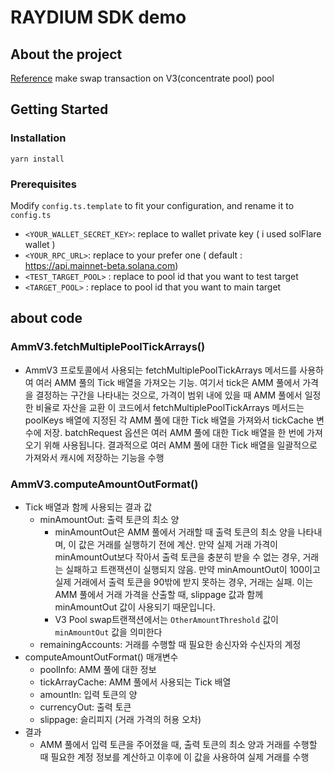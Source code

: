 # RAYDIUM SDK demo

## About the project
 [Reference](https://github.com/raydium-io/raydium-sdk) make swap transaction on V3(concentrate pool) pool  

## Getting Started
### Installation

`yarn install`

### Prerequisites
Modify `config.ts.template` to fit your configuration, and rename it to `config.ts`

- `<YOUR_WALLET_SECRET_KEY>`: replace to wallet private key ( i used solFlare wallet )
- `<YOUR_RPC_URL>`: replace to your prefer one ( default : https://api.mainnet-beta.solana.com)
- `<TEST_TARGET_POOL>` : replace to pool id that you want to test target
- `<TARGET_POOL>` : replace to pool id that you want to main target


## about code
### AmmV3.fetchMultiplePoolTickArrays()
- AmmV3 프로토콜에서 사용되는 fetchMultiplePoolTickArrays 메서드를 사용하여 여러 AMM 풀의 Tick 배열을 가져오는 기능. 여기서 tick은 AMM 풀에서 가격을 결정하는 구간을 나타내는 것으로, 가격이 범위 내에 있을 때 AMM 풀에서 일정한 비율로 자산을 교환
이 코드에서 fetchMultiplePoolTickArrays 메서드는 poolKeys 배열에 지정된 각 AMM 풀에 대한 Tick 배열을 가져와서 tickCache 변수에 저장. batchRequest 옵션은 여러 AMM 풀에 대한 Tick 배열을 한 번에 가져오기 위해 사용됩니다. 결과적으로 여러 AMM 풀에 대한 Tick 배열을 일괄적으로 가져와서 캐시에 저장하는 기능을 수행
### AmmV3.computeAmountOutFormat()
- Tick 배열과 함께 사용되는 결과 값
  - minAmountOut: 출력 토큰의 최소 양 
    - minAmountOut은 AMM 풀에서 거래할 때 출력 토큰의 최소 양을 나타내며, 이 값은 거래를 실행하기 전에 계산. 만약 실제 거래 가격이 minAmountOut보다 작아서 출력 토큰을 충분히 받을 수 없는 경우, 거래는 실패하고 트랜잭션이 실행되지 않음.
만약 minAmountOut이 100이고 실제 거래에서 출력 토큰을 90밖에 받지 못하는 경우, 거래는 실패. 이는 AMM 풀에서 거래 가격을 산출할 때, slippage 값과 함께 minAmountOut 값이 사용되기 때문입니다.
    - V3 Pool swap트랜잭션에서는 `OtherAmountThreshold` 값이 `minAmountOut` 값을 의미한다
  - remainingAccounts: 거래를 수행할 때 필요한 송신자와 수신자의 계정
- computeAmountOutFormat() 매개변수
  - poolInfo: AMM 풀에 대한 정보
  - tickArrayCache: AMM 풀에서 사용되는 Tick 배열
  - amountIn: 입력 토큰의 양
  - currencyOut: 출력 토큰
  - slippage: 슬리피지 (거래 가격의 허용 오차)
- 결과
  - AMM 풀에서 입력 토큰을 주어졌을 때, 출력 토큰의 최소 양과 거래를 수행할 때 필요한 계정 정보를 계산하고 이후에 이 값을 사용하여 실제 거래를 수행

